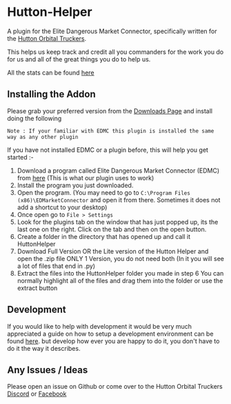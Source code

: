 # Hutton-Helper

A plugin for the Elite Dangerous Market Connector, specifically written for the [Hutton Orbital Truckers](https://huttonorbital.com/).

This helps us keep track and credit all you commanders for the work you do for us and all of the great things you do to help us.

All the stats can be found [here](https://hot.forthemug.com/)

## Installing the Addon

Please grab your preferred version from the [Downloads Page](https://hot.forthemug.com/download/) and install doing the following

`Note : If your familiar with EDMC this plugin is installed the same way as any other plugin`

If you have not installed EDMC or a plugin before, this will help you get started :-

1. Download a program called Elite Dangerous Market Connector (EDMC) from [here](https://github.com/EDCD/EDMarketConnector/releases/) (This is what our plugin uses to work)
1. Install the program you just downloaded.
1. Open the program. (You may need to go to `C:\Program Files (x86)\EDMarketConnector` and open it from there. Sometimes it does not add a shortcut to your desktop)
1. Once open go to `File > Settings`
1. Look for the plugins tab on the window that has just popped up, its the last one on the right. Click on the tab and then on the open button.
1. Create a folder in the directory that has opened up and call it HuttonHelper
1. Download Full Version OR the Lite version of the Hutton Helper and open the .zip file ONLY 1 Version, you do not need both (In it you will see a lot of files that end in .py)
1. Extract the files into the HuttonHelper folder you made in step 6 You can normally highlight all of the files and drag them into the folder or use the extract button

## Development

If you would like to help with development it would be very much appreciated a guide on how to setup a development environment can be found [here](https://github.com/aarronc/hutton-helper/blob/master/DEVELOPMENT.md). but develop how ever you are happy to do it, you don't have to do it the way it describes.

## Any Issues / Ideas

Please open an issue on Github or come over to the Hutton Orbital Truckers [Discord](https://discord.gg/qhyxrSn) or [Facebook](https://www.facebook.com/groups/HuttonOrbital)
